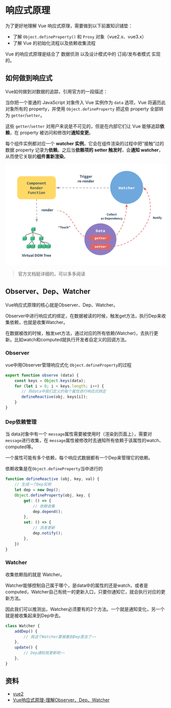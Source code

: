 # 响应式原理

为了更好地理解 Vue 响应式原理，需要做到以下前置知识铺垫：

- 了解 `Object.defineProperty()` 和 `Proxy` 对象（vue2.x、vue3.x）
- 了解 Vue 的初始化流程以及依赖收集流程

Vue 的响应式原理是结合了 数据侦测 以及设计模式中的 订阅/发布者模式 实现的。

## 如何做到响应式

Vue如何做到对数据的追踪，引用官方的一段描述：

当你把一个普通的 JavaScript 对象传入 Vue 实例作为 `data` 选项，Vue 将遍历此对象所有的 property，并使用 `Object.defineProperty` 把这些 property 全部转为 `getter`/`setter`。

这些 `getter`/`setter` 对用户来说是不可见的，但是在内部它们让 Vue 能够追踪**依赖**，在 property 被访问和修改时**通知变更**。

每个组件实例都对应一个 **watcher 实例**，它会在组件渲染的过程中把“接触”过的数据 property 记录为**依赖**。之后当**依赖项的 setter 触发时**，会**通知 watcher**，从而使它关联的**组件重新渲染**。

![vue-defineProperty-data](/static/images/vue-defineProperty-data.png)

> 官方文档挺详细的，可以多多阅读

## Observer、Dep、Watcher

Vue响应式原理的核心就是Observer、Dep、Watcher。

Observer中进行响应式的绑定，在数据被读的时候，触发get方法，执行Dep来收集依赖，也就是收集Watcher。

在数据被改的时候，触发set方法，通过对应的所有依赖(Watcher)，去执行更新。比如watch和computed就执行开发者自定义的回调方法。

### Observer

vue中用Observer管理响应式化 `Object.defineProperty`的过程

```js
export function observe (data) {
    const keys = Object.keys(data);
    for (let i = 0; i < keys.length; i++) {
       // 将data中我们定义的每个属性进行响应式绑定
       defineReactive(obj, keys[i]);
    }
}
```

### Dep依赖管理

当 data对象中有一个 `message`属性需要被使用时（渲染到页面上），需要对 `message`进行收集，在 `message`属性被修改时去通知所有依赖于该属性的watch、computed等。

一个属性可能有多个依赖，每个响应式数据都有一个Dep来管理它的依赖。

依赖收集是在`Object.defineProperty`当中进行的

```js
function defineReactive (obj, key, val) {
    // 生成一个Dep实例
    let dep = new Dep();
    Object.defineProperty(obj, key, {
        get: () => {
            // 依赖收集
            dep.depend();
        },
        set: () => {
            // 派发更新
            dep.notify();
        },
    })
}
```

### Watcher

收集依赖指的就是 Watcher。

Watcher能够控制自己属于哪个，是data中的属性的还是watch，或者是computed，Watcher自己有统一的更新入口，只要你通知它，就会执行对应的更新方法。

因此我们可以推测出，Watcher必须要有的2个方法。一个就是通知变化，另一个就是被收集起来到Dep中去。

```js
class Watcher {
    addDep() {
        // 我这个Watcher要被塞到Dep里去了~~
    },
    update() {
        // Dep通知我更新呢~~
    }, 
}
```

## 资料

- [vue2](https://cn.vuejs.org/v2/guide/reactivity.html)
- [Vue响应式原理-理解Observer、Dep、Watcher](https://juejin.cn/post/6844903858850758670)
